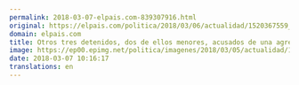 ```yaml
---
permalink: 2018-03-07-elpais.com-839307916.html
original: https://elpais.com/politica/2018/03/06/actualidad/1520367559_382028.html#?ref=rss&format=simple&link=link
domain: elpais.com
title: Otros tres detenidos, dos de ellos menores, acusados de una agresión sexual en grupo en Jaén
image: https://ep00.epimg.net/politica/imagenes/2018/03/05/actualidad/1520258498_310628_1520264341_rrss_normal.jpg
date: 2018-03-07 10:16:17
translations: en
---
```


